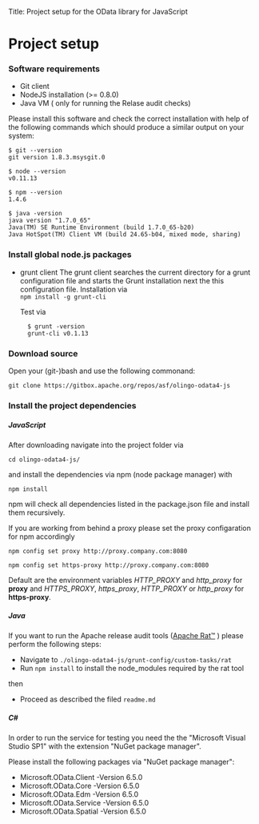 Title:     Project setup for the OData library for JavaScript

# Project setup          

### Software requirements

* Git client 
* NodeJS installation (>= 0.8.0)
* Java VM ( only for running the Relase audit checks)

Please install this software and check the correct installation with help of the following commands which 
should produce a similar output on your system:

    $ git --version
    git version 1.8.3.msysgit.0
    
    $ node --version
    v0.11.13

    $ npm --version
    1.4.6
    
    $ java -version
    java version "1.7.0_65"
    Java(TM) SE Runtime Environment (build 1.7.0_65-b20)
    Java HotSpot(TM) Client VM (build 24.65-b04, mixed mode, sharing)


### Install global node.js packages

* grunt client
  The grunt client searches the current directory for a grunt configuration file and starts the
  Grunt installation next the this configuration file. Installation via  
    ``npm install -g grunt-cli``  
  
    Test via

        $ grunt -version
        grunt-cli v0.1.13
   
### Download source

Open your (git-)bash and use the following commonand:

``git clone https://gitbox.apache.org/repos/asf/olingo-odata4-js``

### Install the project dependencies

##### JavaScript #####

After downloading navigate into the project folder via

``cd olingo-odata4-js/``

and install the dependencies via npm (node package manager) with

``npm install``

npm will check all dependencies listed in the package.json file and install them recursively.

If you are working from behind a proxy please set the proxy configaration for npm accordingly

  ``
  npm config set proxy http://proxy.company.com:8080
  ``
  
  ``
  npm config set https-proxy http://proxy.company.com:8080
  ``

Default are the environment variables *HTTP_PROXY* and *http_proxy* for **proxy** and 
 *HTTPS_PROXY*, *https_proxy*, *HTTP_PROXY* or *http_proxy* for **https-proxy**.


##### Java #####

If you want to run the Apache release audit tools ([Apache Rat™](https://creadur.apache.org/rat/) ) please perform the 
following steps:

* Navigate to 
``./olingo-odata4-js/grunt-config/custom-tasks/rat``
* Run ``npm install`` to install the node_modules required by the rat tool

then

* Proceed as described the filed ``readme.md``

##### C# #####

In order to run the service for testing you need the the "Microsoft Visual Studio SP1" with the extension 
 "NuGet package manager". 

Please install the following packages via "NuGet package manager":

* Microsoft.OData.Client -Version 6.5.0
* Microsoft.OData.Core -Version 6.5.0
* Microsoft.OData.Edm -Version 6.5.0
* Microsoft.OData.Service -Version 6.5.0
* Microsoft.OData.Spatial -Version 6.5.0
